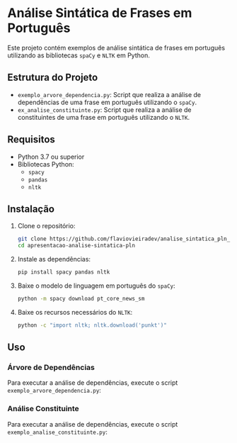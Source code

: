 # Análise Sintática de Frases em Português

Este projeto contém exemplos de análise sintática de frases em português utilizando as bibliotecas `spaCy` e `NLTK` em Python.

## Estrutura do Projeto

- `exemplo_arvore_dependencia.py`: Script que realiza a análise de dependências de uma frase em português utilizando o `spaCy`.
- `ex_analise_constituinte.py`: Script que realiza a análise de constituintes de uma frase em português utilizando o `NLTK`.

## Requisitos

- Python 3.7 ou superior
- Bibliotecas Python:
  - `spacy`
  - `pandas`
  - `nltk`

## Instalação

1. Clone o repositório:
    ```sh
    git clone https://github.com/flaviovieiradev/analise_sintatica_pln_exemplos.git
    cd apresentacao-analise-sintatica-pln
    ```

2. Instale as dependências:
    ```sh
    pip install spacy pandas nltk
    ```

3. Baixe o modelo de linguagem em português do `spaCy`:
    ```sh
    python -m spacy download pt_core_news_sm
    ```

4. Baixe os recursos necessários do `NLTK`:
    ```sh
    python -c "import nltk; nltk.download('punkt')"
    ```

## Uso

### Árvore de Dependências

Para executar a análise de dependências, execute o script `exemplo_arvore_dependencia.py`:

### Análise Constituinte

Para executar a análise de dependências, execute o script `exemplo_analise_constituinte.py`:
